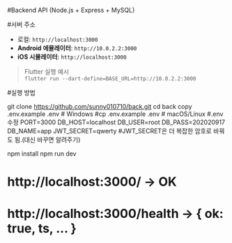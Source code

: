 #Backend API (Node.js + Express + MySQL)

#서버 주소
- 로컬: `http://localhost:3000`
- **Android 에뮬레이터**: `http://10.0.2.2:3000`
- **iOS 시뮬레이터**: `http://localhost:3000`

> Flutter 실행 예시  
> `flutter run --dart-define=BASE_URL=http://10.0.2.2:3000`

#실행 방법

git clone https://github.com/sunny010710/back.git
cd back
copy .env.example .env   # Windows
#cp .env.example .env   # macOS/Linux
#.env 수정
PORT=3000
DB_HOST=localhost
DB_USER=root
DB_PASS=202020917
DB_NAME=app
JWT_SECRET=qwerty
#JWT_SECRET은 더 복잡한 암호로 바꿔도 됨.(대신 바꾸면 알려주기)

npm install
npm run dev
# http://localhost:3000/        -> OK
# http://localhost:3000/health -> { ok: true, ts, ... }
